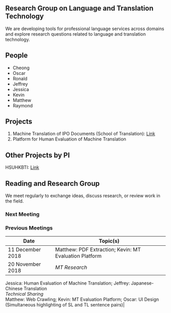 ## Research Group on Language and Translation Technology

We are developing tools for professional language services across domains and explore research questions related to language and translation technology.

## People

- Cheong
- Oscar
- Ronald
- Jeffrey
- Jessica
- Kevin
- Matthew
- Raymond

## Projects

1. Machine Translation of IPO Documents (School of Translation): [Link](https://language-tech-dlc.github.io/iponmt/)
2. Platform for Human Evaluation of Machine Translation

## Other Projects by PI
HSUHKBTI: [Link](http://www.hsuhkbti.com/)

## Reading and Research Group

We meet regularly to exchange ideas, discuss research, or review work in the field.

### Next Meeting

### Previous Meetings
| Date | Topic(s) |
|---|---|
| 11 December 2018 | Matthew: PDF Extraction; Kevin: MT Evaluation Platform |
| 20 November 2018 | _MT Research_  
Jessica: Human Evaluation of Machine Translation; Jeffrey: Japanese-Chinese Translation  
_Technical Sharing_  
Matthew: Web Crawling; Kevin: MT Evaluation Platform; Oscar: UI Design (Simultaneous highlighting of SL and TL sentence pairs)|
